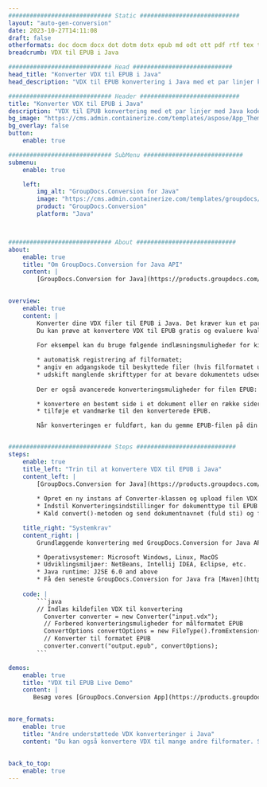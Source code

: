 ```yaml
---
############################# Static ############################
layout: "auto-gen-conversion"
date: 2023-10-27T14:11:08
draft: false
otherformats: doc docm docx dot dotm dotx epub md odt ott pdf rtf tex txt vdx vsdm vsdx vssm vssx vstm vstx vsx vtx xps
breadcrumb: VDX til EPUB i Java

############################# Head ############################
head_title: "Konverter VDX til EPUB i Java"
head_description: "VDX til EPUB konvertering i Java med et par linjer kode. Konverter over 160 filformater ved hjælp af GroupDocs dokumentkonverterings-API for Java"

############################# Header ############################
title: "Konverter VDX til EPUB i Java"
description: "VDX til EPUB konvertering med et par linjer med Java kode"
bg_image: "https://cms.admin.containerize.com/templates/aspose/App_Themes/V3/images/bg/header1.png"
bg_overlay: false
button:
    enable: true

############################# SubMenu ############################
submenu:
    enable: true

    left:
        img_alt: "GroupDocs.Conversion for Java"
        image: "https://cms.admin.containerize.com/templates/groupdocs/images/product-logos/90x90-noborder/groupdocs-conversion-java.png"
        product: "GroupDocs.Conversion"
        platform: "Java"



############################# About ############################
about:
    enable: true
    title: "Om GroupDocs.Conversion for Java API"
    content: |
        [GroupDocs.Conversion for Java](https://products.groupdocs.com/conversion/java/) er en avanceret filformatkonverterings-API til konvertering mellem populære billed- og dokumentformater såsom Microsoft Office, OpenDocument, PDF, HTML, e-mail, CAD. og meget mere med blot et par linjer kode. Den native API registrerer automatisk formaterne af de originale dokumenter og tilbyder mange muligheder for at tilpasse de konverterede dokumenter. Sammen med funktionen til at udtrække information fra et dokument, understøtter den også caching af konverteringsresultaterne til den lokale disk som standard. Enhver form for cachelagring kan dog understøttes ved at implementere de passende grænseflader - Amazon S3, Dropbox, Google Drive, Windows Azure, Reddis eller andre.
    

overview:
    enable: true
    content: |
        Konverter dine VDX filer til EPUB i Java. Det kræver kun et par linjer med Java kode på enhver platform efter eget valg, såsom Windows, Linux, macOS.
        Du kan prøve at konvertere VDX til EPUB gratis og evaluere kvaliteten af ​​konverteringsresultaterne. Sammen med simple filkonverteringsscripts kan du prøve mere sofistikerede muligheder for at indlæse VDX-kildefilen og gemme EPUB-outputtet. 
        
        For eksempel kan du bruge følgende indlæsningsmuligheder for kilden VDX:

        * automatisk registrering af filformatet;
        * angiv en adgangskode til beskyttede filer (hvis filformatet understøtter det);
        * udskift manglende skrifttyper for at bevare dokumentets udseende.
        
        Der er også avancerede konverteringsmuligheder for filen EPUB:

        * konvertere en bestemt side i et dokument eller en række sider;
        * tilføje et vandmærke til den konverterede EPUB.

        Når konverteringen er fuldført, kan du gemme EPUB-filen på din lokale filsti eller på et tredjepartslager såsom FTP, Amazon S3, Google Drive, Dropbox osv. Bemærk venligst - for at konvertere VDX til EPUB, behøver du ikke installere yderligere software, såsom MS Office, Open Office, Adobe Acrobat Reader osv.


############################# Steps ############################
steps:
    enable: true
    title_left: "Trin til at konvertere VDX til EPUB i Java"
    content_left: |
        [GroupDocs.Conversion for Java](https://products.groupdocs.com/conversion/java/) giver udviklere mulighed for nemt at konvertere VDX fil til EPUB med et par linjer kode.
        
        * Opret en ny instans af Converter-klassen og upload filen VDX med den fulde sti
        * Indstil Konverteringsindstillinger for dokumenttype til EPUB
        * Kald convert()-metoden og send dokumentnavnet (fuld sti) og formatet (EPUB) som en parameter

    title_right: "Systemkrav"
    content_right: |
        Grundlæggende konvertering med GroupDocs.Conversion for Java API kan udføres med blot et par linjer kode. Vores API'er understøttes på alle større platforme og operativsystemer. Før du udfører koden nedenfor, skal du sørge for, at du har følgende forudsætninger installeret på dit system.

        * Operativsystemer: Microsoft Windows, Linux, MacOS
        * Udviklingsmiljøer: NetBeans, Intellij IDEA, Eclipse, etc.
        * Java runtime: J2SE 6.0 and above
        * Få den seneste GroupDocs.Conversion for Java fra [Maven](https://repository.groupdocs.com/webapp/#/artifacts/browse/tree/General/repo/com/groupdocs/groupdocs-conversion)
         
    code: |
        ```java    
        // Indlæs kildefilen VDX til konvertering
          Converter converter = new Converter("input.vdx");
          // Forbered konverteringsmuligheder for målformatet EPUB
          ConvertOptions convertOptions = new FileType().fromExtension("epub").getConvertOptions();
          // Konverter til formatet EPUB
          converter.convert("output.epub", convertOptions);
        ```

demos:
    enable: true
    title: "VDX til EPUB Live Demo"
    content: |
       Besøg vores [GroupDocs.Conversion App](https://products.groupdocs.app/conversion/family) websted, og prøv VDX til EPUB konvertering nu. Den gratis demo har følgende fordele
          

more_formats:
    enable: true
    title: "Andre understøttede VDX konverteringer i Java"
    content: "Du kan også konvertere VDX til mange andre filformater. Se venligst listen nedenfor."
       
       
back_to_top:
    enable: true
---
```

